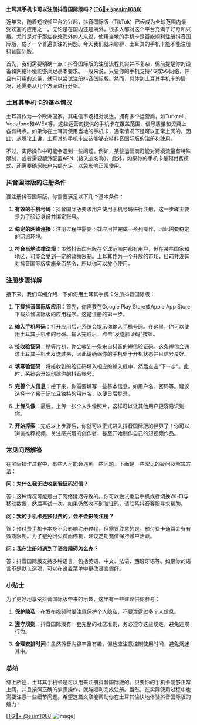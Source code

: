 **土耳其手机卡可以注册抖音国际版吗？[[TG💪+ @esim1088](https://t.me/s/esim1088)]**

近年来，随着短视频平台的兴起，抖音国际版（TikTok）已经成为全球范围内最受欢迎的应用之一。无论是在国内还是海外，很多人都对这个平台充满了好奇和兴趣。尤其是对于那些身处海外的人来说，使用当地的手机卡是否能顺利注册抖音国际版，成了一个普遍关注的问题。今天我们就来聊聊，土耳其的手机卡能不能注册抖音国际版。

首先，我们需要明确一点：抖音国际版的注册流程其实并不复杂，但前提是你的设备和网络环境能够满足基本要求。一般来说，只要你的手机支持4G或5G网络，并且有可用的流量，就可以尝试注册抖音国际版。然而，具体到土耳其手机卡的情况，还需要从几个方面进行分析。

### 土耳其手机卡的基本情况

土耳其作为一个欧洲国家，其电信市场相对发达，拥有多个运营商，如Turkcell、Vodafone和AVEA等。这些运营商提供的手机卡在覆盖范围、信号质量和资费上各有特点。如果你在土耳其使用当地的手机卡，通常情况下是可以正常上网的。因此，从理论上讲，土耳其的手机卡应该能够支持抖音国际版的注册和使用。

不过，实际操作中可能会遇到一些问题。例如，某些运营商可能对跨境流量有特殊限制，或者需要额外配置APN（接入点名称）。此外，如果你的手机卡是预付费模式，还需要确保账户余额充足，以免影响正常使用。

### 抖音国际版的注册条件

要注册抖音国际版，你需要满足以下几个基本条件：

1. **有效的手机号码**：抖音国际版要求用户使用手机号码进行注册，这一步骤主要是为了验证身份并绑定账号。
   
2. **稳定的网络连接**：注册过程中需要下载应用并完成一系列操作，因此需要稳定的网络环境。

3. **符合当地法律法规**：虽然抖音国际版在全球范围内都有用户，但在某些国家和地区，可能会受到一定的政策限制。土耳其作为一个开放的市场，目前并没有对抖音国际版实施全面禁令，所以你可以放心使用。

### 注册步骤详解

接下来，我们详细介绍一下如何用土耳其手机卡注册抖音国际版：

1. **下载抖音国际版应用**：首先，你需要在Google Play Store或Apple App Store下载抖音国际版的应用程序。这是注册的第一步。

2. **输入手机号码**：打开应用后，系统会提示你输入手机号码。在这里，你可以使用土耳其手机卡的号码。输入完成后，点击“发送验证码”按钮。

3. **接收验证码**：稍等片刻，你会收到一条来自抖音的短信验证码。这条短信会通过土耳其手机卡发送过来，因此请确保你的手机处于开机状态并且信号良好。

4. **填写验证码**：将接收到的验证码填入相应的输入框中，然后点击“下一步”。此时，系统会开始创建你的抖音账号。

5. **完善个人信息**：接下来，你需要填写一些基本信息，如用户名、密码等。建议选择一个易于记忆且独特的用户名，以便日后登录。

6. **上传头像**：最后，上传一张个人头像照片，这样可以让其他用户更容易识别你。

7. **开始探索**：完成以上步骤后，你就可以正式进入抖音国际版的世界了！你可以浏览推荐视频、关注感兴趣的创作者，甚至开始制作自己的短视频作品。

### 常见问题解答

在实际操作过程中，有些人可能会遇到一些问题。下面是一些常见的疑问及解决方法：

**问：为什么我无法收到验证码短信？**

答：这种情况可能是由于网络延迟导致的。你可以尝试重启手机或者切换Wi-Fi与移动数据，然后再试一次。如果仍然收不到验证码，请联系抖音客服寻求帮助。

**问：我的手机卡是预付费的，会不会影响注册？**

答：预付费手机卡本身不会影响注册过程，但需要注意的是，预付费卡通常会有有效期限制。为了避免因欠费而停机，建议定期充值保持账户活跃。

**问：我在注册时遇到了语言障碍怎么办？**

答：抖音国际版支持多种语言，包括英语、中文、法语、西班牙语等。如果你的语言不是默认选项，可以在设置菜单中更改语言偏好。

### 小贴士

为了更好地享受抖音国际版带来的乐趣，这里有一些建议供你参考：

1. **保护隐私**：在发布视频时要注意保护个人隐私，不要泄露过多个人信息。
   
2. **遵守规则**：抖音国际版有一套完整的社区准则，务必遵守这些规定，避免违规行为。

3. **合理安排时间**：虽然抖音内容丰富有趣，但也应注意控制使用时间，避免沉迷其中。

### 总结

综上所述，土耳其手机卡是可以用来注册抖音国际版的。只要你的手机卡能够正常上网，并且按照正确的步骤操作，就能顺利完成注册。当然，在实际使用过程中也需要注意一些细节问题。希望这篇文章能帮助你在土耳其愉快地体验抖音国际版的魅力！

[[TG💪+ @esim1088](https://t.me/s/esim1088) ![Image](https://i.postimg.cc/4NQfJmqS/Snipaste-2025-05-13-00-14-12.png)]